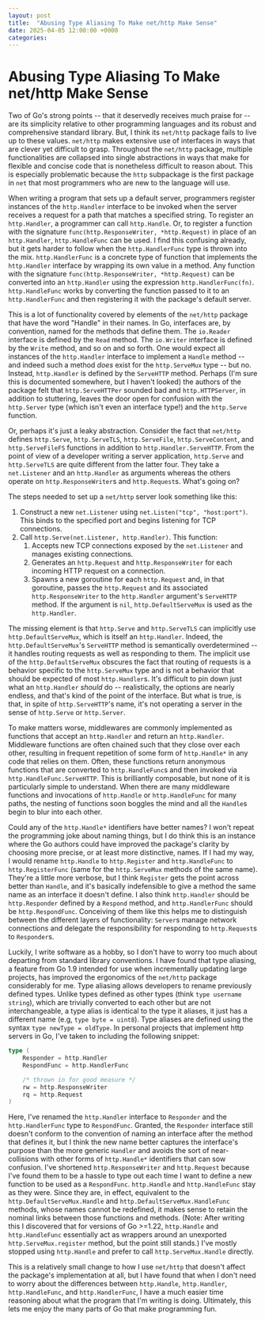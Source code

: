```yaml
---
layout: post
title:  "Abusing Type Aliasing To Make net/http Make Sense"
date: 2025-04-05 12:00:00 +0000
categories:
---
```

# Abusing Type Aliasing To Make net/http Make Sense
Two of Go's strong points -- that it deservedly receives much praise for -- are its simplicity relative to other programming languages and its robust and comprehensive standard library. But, I think its `net/http` package fails to live up to these values. `net/http` makes extensive use of interfaces in ways that are clever yet difficult to grasp. Throughout the `net/http` package, multiple functionalities are collapsed into single abstractions in ways that make for flexible and concise code that is nonetheless difficult to reason about. This is especially problematic because the `http` subpackage is the first package in `net` that most programmers who are new to the language will use.

When writing a program that sets up a default server, programmers register instances of the `http.Handler` interface to be invoked when the server receives a request for a path that matches a specified string. To register an `http.Handler`, a programmer can call `http.Handle`. Or, to register a function with the signature `func(http.ResponseWriter, *http.Request)` in place of an `http.Handler`, `http.HandleFunc` can be used. I find this confusing already, but it gets harder to follow when the `http.HandlerFunc` type is thrown into the mix. `http.HandlerFunc` is a concrete type of function that implements the `http.Handler` interface by wrapping its own value in a method. Any function with the signature `func(http.ResponseWriter, *http.Request)` can be converted into an `http.Handler` using the expression `http.HandlerFunc(fn)`. `http.HandleFunc` works by converting the function passed to it to an `http.HandlerFunc` and then registering it with the package's default server. 

This is a lot of functionality covered by elements of the `net/http` package that have the word "Handle" in their names. In Go, interfaces are, by convention, named for the methods that define them. The `io.Reader` interface is defined by the `Read` method. The `io.Writer` interface is defined by the `Write` method, and so on and so forth. One would expect all instances of the `http.Handler` interface to implement a `Handle` method -- and indeed such a method *does* exist for the `http.ServeMux` type -- but no. Instead, `http.Handler` is defined by the `ServeHTTP` method. Perhaps (I'm sure this is documented somewhere, but I haven't looked) the authors of the package felt that `http.ServeHTTPer` sounded bad and `http.HTTPServer`, in addition to stuttering, leaves the door open for confusion with the `http.Server` type (which isn't even an interface type!) and the `http.Serve` function.

Or, perhaps it's just a leaky abstraction. Consider the fact that `net/http` defines `http.Serve`, `http.ServeTLS`, `http.ServeFile`, `http.ServeContent`, and `http.ServeFileFS` functions in addition to `http.Handler.ServeHTTP`. From the point of view of a developer writing a server application, `http.Serve` and `http.ServeTLS` are quite different from the latter four. They take a `net.Listener` and an `http.Handler` as arguments whereas the others operate on `http.ResponseWriter`s and `http.Request`s. What's going on?

The steps needed to set up a `net/http` server look something like this:

1. Construct a new `net.Listener` using `net.Listen("tcp", "host:port")`. This binds to the specified port and begins listening for TCP connections.
2. Call `http.Serve(net.Listener, http.Handler)`. This function:
   1. Accepts new TCP connections exposed by the `net.Listener` and manages existing connections.
   2. Generates an `http.Request` and `http.ResponseWriter` for each incoming HTTP request on a connection.
   3. Spawns a new goroutine for each `http.Request` and, in that goroutine, passes the `http.Request` and its associated `http.ResponseWriter` to the `http.Handler` argument's `ServeHTTP` method. If the argument is `nil`, `http.DefaultServeMux` is used as the `http.Handler`.


The missing element is that `http.Serve` and `http.ServeTLS` can implicitly use `http.DefaultServeMux`, which is itself an `http.Handler`. Indeed, the `http.DefaultServeMux`'s `ServeHTTP` method is semantically overdetermined -- it handles routing requests as well as responding to them. The implicit use of the `http.DefaultServeMux` obscures the fact that routing of requests is a behavior specific to the `http.ServeMux` type and is not a behavior that should be expected of most `http.Handler`s. It's difficult to pin down just what an `http.Handler` *should* do -- realistically, the options are nearly endless, and that's kind of the point of the interface. But what is true, is that, in spite of `http.ServeHTTP`'s name, it's not operating a server in the sense of `http.Serve` or `http.Server`.

To make matters worse, middlewares are commonly implemented as functions that accept an `http.Handler` and return an `http.Handler`. Middleware functions are often chained such that they close over each other, resulting in frequent repetition of some form of `http.Handle*` in any code that relies on them. Often, these functions return anonymous functions that are converted to `http.HandleFunc`s and then invoked via `http.HandleFunc.ServeHTTP`. This is brilliantly composable, but none of it is particularly simple to understand. When there are many middleware functions and invocations of `http.Handle` or `http.HandleFunc` for many paths, the nesting of functions soon boggles the mind and all the `Handle`s begin to blur into each other.

Could any of the `http.Handle*` identifiers have better names? I won't repeat the programming joke about naming things, but I do think this is an instance where the Go authors could have improved the package's clarity by choosing more precise, or at least more distinctive, names. If I had my way, I would rename `http.Handle` to `http.Register` and `http.HandleFunc` to `http.RegisterFunc` (same for the `http.ServeMux` methods of the same name). They're a little more verbose, but I think `Register` gets the point across better than `Handle`, and it's basically indefensible to give a method the same name as an interface it doesn't define. I also think `http.Handler` should be `http.Responder` defined by a `Respond` method, and `http.HandlerFunc` should be `http.RespondFunc`. Conceiving of them like this helps me to distinguish between the different layers of functionality: `Server`s manage network connections and delegate the responsibility for responding to `http.Request`s to `Responder`s.

Luckily, I write software as a hobby, so I don't have to worry too much about departing from standard library conventions. I have found that type aliasing, a feature from Go 1.9 intended for use when incrementally updating large projects, has improved the ergonomics of the `net/http` package considerably for me. Type aliasing allows developers to rename previously defined types. Unlike types defined as other types (think `type username string`), which are trivially converted to each other but are not interchangeable, a type alias is identical to the type it aliases, it just has a different name (e.g, `type byte = uint8`). Type aliases are defined using the syntax `type newType = oldType`. In personal projects that implement http servers in Go, I've taken to including the following snippet:
```Go
type (
    Responder = http.Handler
    RespondFunc = http.HandlerFunc

    /* thrown in for good measure */
    rw = http.ResponseWriter
    rq = http.Request
)
```
Here, I've renamed the `http.Handler` interface to `Responder` and the `http.HandlerFunc` type to `RespondFunc`. Granted, the `Responder` interface still doesn't conform to the convention of naming an interface after the method that defines it, but I think the new name better captures the interface's purpose than the more generic `Handler` and avoids the sort of near-collisions with other forms of `http.Handle*` identifiers that can sow confusion. I've shortened `http.ResponseWriter` and `http.Request` because I've found them to be a hassle to type out each time I want to define a new function to be used as a `RespondFunc`. `http.Handle` and `http.HandleFunc` stay as they were. Since they are, in effect, equivalent to the `http.DefaultServeMux.Handle` and `http.DefaultServeMux.HandleFunc` methods, whose names cannot be redefined, it makes sense to retain the nominal links between those functions and methods. (Note: After writing this I discovered that for versions of Go >=1.22, `http.Handle` and `http.HandleFunc` essentially act as wrappers around an unexported `http.ServeMux.register` method, but the point still stands.) I've mostly stopped using `http.Handle` and prefer to call `http.ServeMux.Handle` directly. 

This is a relatively small change to how I use `net/http` that doesn't affect the package's implementation at all, but I have found that when I don't need to worry about the differences between `http.Handle`, `http.Handler`, `http.HandleFunc`, and `http.HandlerFunc`, I have a much easier time reasoning about what the program that I'm writing is doing. Ultimately, this lets me enjoy the many parts of Go that make programming fun.